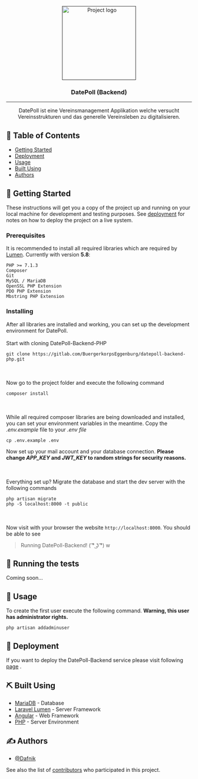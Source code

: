 <div align="center">
  <a href="" rel="noopener">
 <img width=200px height=200px src="https://i.imgur.com/4xJBwve.png" alt="Project logo"></a>
</div>

<div align="center"><h3>DatePoll (Backend)</h3></div>

---

<div align="center">
  <p>DatePoll ist eine Vereinsmanagement Applikation welche versucht
  Vereinsstrukturen und das generelle Vereinsleben zu digitalisieren.</p>
</div>

## 📝 Table of Contents
- [Getting Started](#getting_started)
- [Deployment](#deployment)
- [Usage](#usage)
- [Built Using](#built_using)
- [Authors](#authors)

## 🏁 Getting Started <a name = "getting_started"></a>
These instructions will get you a copy of the project up and running on your local machine for development and testing purposes. See [deployment](#deployment) for notes on how to deploy the project on a live system.

### Prerequisites
It is recommended to install all required libraries which are required by 
[Lumen](https://lumen.laravel.com/docs/5.8). Currently with version **5.8**:
```
PHP >= 7.1.3
Composer
Git
MySQL / MariaDB
OpenSSL PHP Extension
PDO PHP Extension
Mbstring PHP Extension
```


### Installing
After all libraries are installed and working, you can set up the
development environment for DatePoll.
<br><br>
Start with cloning DatePoll-Backend-PHP
```
git clone https://gitlab.com/BuergerkorpsEggenburg/datepoll-backend-php.git
```
<br></br>
Now go to the project folder and execute the following command
```
composer install
```
<br></br>
While all required composer libraries are being downloaded and installed,
you can set your environment variables in the meantime. 
Copy the *.env.example* file to your *.env file*
```
cp .env.example .env
```
Now set up your mail account and your database connection.
**Please change *APP_KEY* and *JWT_KEY* to random strings for security reasons.**

<br></br>
Everything set up? Migrate the database and start the dev server 
with the following commands
```
php artisan migrate
php -S localhost:8000 -t public
```

<br></br>
Now visit with your browser the website `http://localhost:8000`.
You should be able to see
> Running DatePoll-Backend! ( ͡° ͜ʖ ͡°) w

## 🔧 Running the tests <a name = "tests"></a>
Coming soon...

## 🎈 Usage <a name="usage"></a>
To create the first user execute the following command.
**Warning, this user has administrator rights.**
```
php artisan addadminuser
```

## 🚀 Deployment <a name = "deployment"></a>
If you want to deploy the DatePoll-Backend service please visit following
[page](https://gitlab.com/BuergerkorpsEggenburg/datepoll-backend-php/wikis/Installation) .

## ⛏️ Built Using <a name = "built_using"></a>
- [MariaDB](https://mariadb.org/) - Database
- [Laravel Lumen](https://lumen.laravel.com/) - Server Framework
- [Angular](https://angular.io/) - Web Framework
- [PHP](https://php.net) - Server Environment

## ✍️ Authors <a name = "authors"></a>
- [@Dafnik](https://gitlab.com/Dafnik)

See also the list of 
[contributors](https://gitlab.com/groups/BuergerkorpsEggenburg/-/group_members)
who participated in this project.